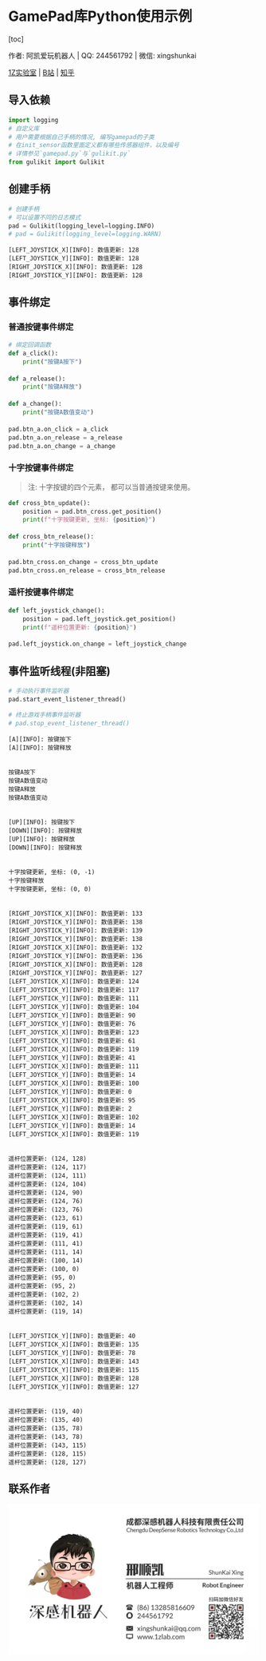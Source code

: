 # GamePad库Python使用示例

[toc]

作者: 阿凯爱玩机器人 | QQ:  244561792 | 微信: xingshunkai

[1Z实验室](http://1zlab.com/) | [B站](https://space.bilibili.com/40344504) | [知乎](https://www.zhihu.com/people/mushroom-x)



## 导入依赖


```python
import logging
# 自定义库
# 用户需要根据自己手柄的情况, 编写gamepad的子类
# 在init_sensor函数里面定义都有哪些传感器组件，以及编号
# 详情参见`gamepad.py`与`gulikit.py`
from gulikit import Gulikit
```

## 创建手柄


```python
# 创建手柄
# 可以设置不同的日志模式
pad = Gulikit(logging_level=logging.INFO)
# pad = Gulikit(logging_level=logging.WARN)
```

    [LEFT_JOYSTICK_X][INFO]: 数值更新: 128
    [LEFT_JOYSTICK_Y][INFO]: 数值更新: 128
    [RIGHT_JOYSTICK_X][INFO]: 数值更新: 128
    [RIGHT_JOYSTICK_Y][INFO]: 数值更新: 128


## 事件绑定

### 普通按键事件绑定


```python
# 绑定回调函数
def a_click():
    print("按键A按下")

def a_release():
    print("按键A释放")
    
def a_change():
    print("按键A数值变动")

pad.btn_a.on_click = a_click
pad.btn_a.on_release = a_release
pad.btn_a.on_change = a_change
```

### 十字按键事件绑定
> 注: 十字按键的四个元素， 都可以当普通按键来使用。


```python
def cross_btn_update():
    position = pad.btn_cross.get_position()
    print(f"十字按键更新, 坐标: {position}")

def cross_btn_release():
    print("十字按键释放")

pad.btn_cross.on_change = cross_btn_update
pad.btn_cross.on_release = cross_btn_release
```

### 遥杆按键事件绑定


```python
def left_joystick_change():
    position = pad.left_joystick.get_position()
    print(f"遥杆位置更新: {position}")

pad.left_joystick.on_change = left_joystick_change
```

## 事件监听线程(非阻塞)


```python
# 手动执行事件监听器
pad.start_event_listener_thread()
```


```python
# 终止游戏手柄事件监听器
# pad.stop_event_listener_thread()
```

    [A][INFO]: 按键按下
    [A][INFO]: 按键释放


    按键A按下
    按键A数值变动
    按键A释放
    按键A数值变动


    [UP][INFO]: 按键按下
    [DOWN][INFO]: 按键释放
    [UP][INFO]: 按键释放
    [DOWN][INFO]: 按键释放


    十字按键更新, 坐标: (0, -1)
    十字按键释放
    十字按键更新, 坐标: (0, 0)


    [RIGHT_JOYSTICK_X][INFO]: 数值更新: 133
    [RIGHT_JOYSTICK_Y][INFO]: 数值更新: 138
    [RIGHT_JOYSTICK_Y][INFO]: 数值更新: 139
    [RIGHT_JOYSTICK_Y][INFO]: 数值更新: 138
    [RIGHT_JOYSTICK_X][INFO]: 数值更新: 132
    [RIGHT_JOYSTICK_Y][INFO]: 数值更新: 136
    [RIGHT_JOYSTICK_X][INFO]: 数值更新: 128
    [RIGHT_JOYSTICK_Y][INFO]: 数值更新: 127
    [LEFT_JOYSTICK_X][INFO]: 数值更新: 124
    [LEFT_JOYSTICK_Y][INFO]: 数值更新: 117
    [LEFT_JOYSTICK_Y][INFO]: 数值更新: 111
    [LEFT_JOYSTICK_Y][INFO]: 数值更新: 104
    [LEFT_JOYSTICK_Y][INFO]: 数值更新: 90
    [LEFT_JOYSTICK_Y][INFO]: 数值更新: 76
    [LEFT_JOYSTICK_X][INFO]: 数值更新: 123
    [LEFT_JOYSTICK_Y][INFO]: 数值更新: 61
    [LEFT_JOYSTICK_X][INFO]: 数值更新: 119
    [LEFT_JOYSTICK_Y][INFO]: 数值更新: 41
    [LEFT_JOYSTICK_X][INFO]: 数值更新: 111
    [LEFT_JOYSTICK_Y][INFO]: 数值更新: 14
    [LEFT_JOYSTICK_X][INFO]: 数值更新: 100
    [LEFT_JOYSTICK_Y][INFO]: 数值更新: 0
    [LEFT_JOYSTICK_X][INFO]: 数值更新: 95
    [LEFT_JOYSTICK_Y][INFO]: 数值更新: 2
    [LEFT_JOYSTICK_X][INFO]: 数值更新: 102
    [LEFT_JOYSTICK_Y][INFO]: 数值更新: 14
    [LEFT_JOYSTICK_X][INFO]: 数值更新: 119


    遥杆位置更新: (124, 128)
    遥杆位置更新: (124, 117)
    遥杆位置更新: (124, 111)
    遥杆位置更新: (124, 104)
    遥杆位置更新: (124, 90)
    遥杆位置更新: (124, 76)
    遥杆位置更新: (123, 76)
    遥杆位置更新: (123, 61)
    遥杆位置更新: (119, 61)
    遥杆位置更新: (119, 41)
    遥杆位置更新: (111, 41)
    遥杆位置更新: (111, 14)
    遥杆位置更新: (100, 14)
    遥杆位置更新: (100, 0)
    遥杆位置更新: (95, 0)
    遥杆位置更新: (95, 2)
    遥杆位置更新: (102, 2)
    遥杆位置更新: (102, 14)
    遥杆位置更新: (119, 14)


    [LEFT_JOYSTICK_Y][INFO]: 数值更新: 40
    [LEFT_JOYSTICK_X][INFO]: 数值更新: 135
    [LEFT_JOYSTICK_Y][INFO]: 数值更新: 78
    [LEFT_JOYSTICK_X][INFO]: 数值更新: 143
    [LEFT_JOYSTICK_Y][INFO]: 数值更新: 115
    [LEFT_JOYSTICK_X][INFO]: 数值更新: 128
    [LEFT_JOYSTICK_Y][INFO]: 数值更新: 127


    遥杆位置更新: (119, 40)
    遥杆位置更新: (135, 40)
    遥杆位置更新: (135, 78)
    遥杆位置更新: (143, 78)
    遥杆位置更新: (143, 115)
    遥杆位置更新: (128, 115)
    遥杆位置更新: (128, 127)

## 联系作者

![](../../阿凯爱玩机器人.jpg)
